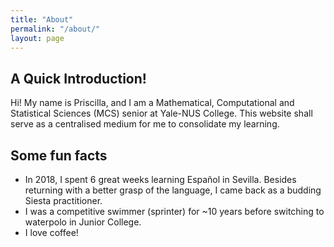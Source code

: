 ```yaml
---
title: "About"
permalink: "/about/"
layout: page
---
```


## A Quick Introduction!

Hi! My name is Priscilla, and I am a Mathematical, Computational and Statistical Sciences (MCS) senior at Yale-NUS College. This website shall serve as a centralised medium for me to consolidate my learning. 

## Some fun facts

 - In 2018, I spent 6 great weeks learning Español in Sevilla. Besides returning with a better grasp of the language, I came back as a budding Siesta practitioner.
 - I was a competitive swimmer (sprinter) for ~10 years before switching to waterpolo in Junior College.
 - I love coffee! 



 <!--[screenshot](https://user-images.githubusercontent.com/4943215/73125194-5f0b8b80-3fa4-11ea-805c-8387187503ad.png)
 ![screenshot](https://user-images.githubusercontent.com/4943215/73125195-5fa42200-3fa4-11ea-89f8-d09c1d6fe252.png) -->

